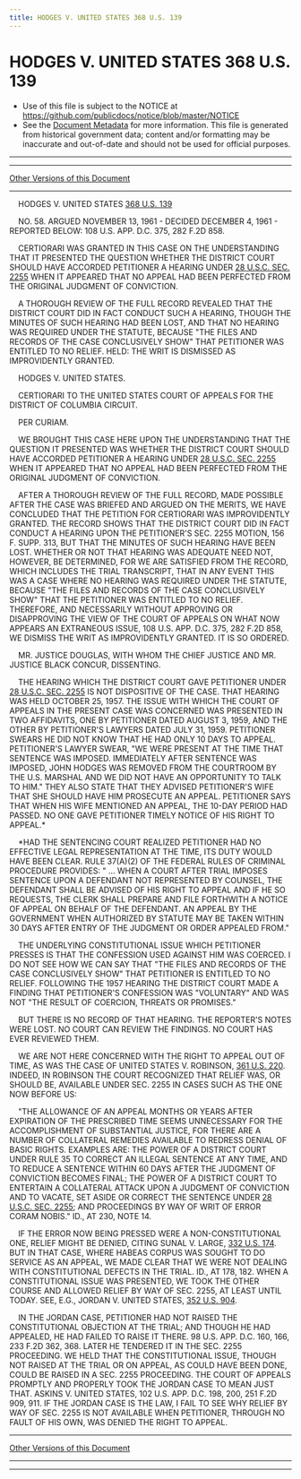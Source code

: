 ```yaml
---
title: HODGES V. UNITED STATES 368 U.S. 139
---
```


# HODGES V. UNITED STATES 368 U.S. 139

* Use of this file is subject to the NOTICE at https://github.com/publicdocs/notice/blob/master/NOTICE
* See the [Document Metadata](../../../index.md) for more information.
  This file is generated from historical government data; content and/or formatting may be inaccurate and out-of-date and should not be used for official purposes.

----------
----------

[Other Versions of this Document](https://publicdocs.github.io/go/links?ns=uslm-x&ref=%2Fus%2Fcourts%2Fscotus%2FusReporter%2F368%2F139)

----------

    HODGES V. UNITED STATES [368 U.S. 139][/us/courts/scotus/usReporter/368/139]

    NO. 58.  ARGUED NOVEMBER 13, 1961 - DECIDED DECEMBER 4, 1961 - REPORTED BELOW: 108 U.S. APP. D.C. 375, 282 F.2D 858.

    CERTIORARI WAS GRANTED IN THIS CASE ON THE UNDERSTANDING THAT IT PRESENTED THE QUESTION WHETHER THE DISTRICT COURT SHOULD HAVE ACCORDED PETITIONER A HEARING UNDER [28 U.S.C.  SEC. 2255][/us/usc/t28/s2255] WHEN IT APPEARED THAT NO APPEAL HAD BEEN PERFECTED FROM THE ORIGINAL JUDGMENT OF CONVICTION.

    A THOROUGH REVIEW OF THE FULL RECORD REVEALED THAT THE DISTRICT COURT DID IN FACT CONDUCT SUCH A HEARING, THOUGH THE MINUTES OF SUCH HEARING HAD BEEN LOST, AND THAT NO HEARING WAS REQUIRED UNDER THE STATUTE, BECAUSE "THE FILES AND RECORDS OF THE CASE CONCLUSIVELY SHOW" THAT PETITIONER WAS ENTITLED TO NO RELIEF.  HELD:  THE WRIT IS DISMISSED AS IMPROVIDENTLY GRANTED.

    HODGES V. UNITED STATES.

    CERTIORARI TO THE UNITED STATES COURT OF APPEALS FOR THE DISTRICT OF COLUMBIA CIRCUIT.

    PER CURIAM.

    WE BROUGHT THIS CASE HERE UPON THE UNDERSTANDING THAT THE QUESTION IT PRESENTED WAS WHETHER THE DISTRICT COURT SHOULD HAVE ACCORDED PETITIONER A HEARING UNDER [28 U.S.C.  SEC. 2255][/us/usc/t28/s2255] WHEN IT APPEARED THAT NO APPEAL HAD BEEN PERFECTED FROM THE ORIGINAL JUDGMENT OF CONVICTION.

    AFTER A THOROUGH REVIEW OF THE FULL RECORD, MADE POSSIBLE AFTER THE CASE WAS BRIEFED AND ARGUED ON THE MERITS, WE HAVE CONCLUDED THAT THE PETITION FOR CERTIORARI WAS IMPROVIDENTLY GRANTED.  THE RECORD SHOWS THAT THE DISTRICT COURT DID IN FACT CONDUCT A HEARING UPON THE PETITIONER'S SEC. 2255 MOTION, 156 F. SUPP. 313, BUT THAT THE MINUTES OF SUCH HEARING HAVE BEEN LOST.  WHETHER OR NOT THAT HEARING WAS ADEQUATE NEED NOT, HOWEVER, BE DETERMINED, FOR WE ARE SATISFIED FROM THE RECORD, WHICH INCLUDES THE TRIAL TRANSCRIPT, THAT IN ANY EVENT THIS WAS A CASE WHERE NO HEARING WAS REQUIRED UNDER THE STATUTE, BECAUSE "THE FILES AND RECORDS OF THE CASE CONCLUSIVELY SHOW" THAT THE PETITIONER WAS ENTITLED TO NO RELIEF.  THEREFORE, AND NECESSARILY WITHOUT APPROVING OR DISAPPROVING THE VIEW OF THE COURT OF APPEALS ON WHAT NOW APPEARS AN EXTRANEOUS ISSUE, 108 U.S. APP.  D.C. 375, 282 F.2D 858, WE DISMISS THE WRIT AS IMPROVIDENTLY GRANTED.  IT IS SO ORDERED.

    MR. JUSTICE DOUGLAS, WITH WHOM THE CHIEF JUSTICE AND MR. JUSTICE BLACK CONCUR, DISSENTING.

    THE HEARING WHICH THE DISTRICT COURT GAVE PETITIONER UNDER [28 U.S.C. SEC. 2255][/us/usc/t28/s2255] IS NOT DISPOSITIVE OF THE CASE.  THAT HEARING WAS HELD OCTOBER 25, 1957.  THE ISSUE WITH WHICH THE COURT OF APPEALS IN THE PRESENT CASE WAS CONCERNED WAS PRESENTED IN TWO AFFIDAVITS, ONE BY PETITIONER DATED AUGUST 3, 1959, AND THE OTHER BY PETITIONER'S LAWYERS DATED JULY 31, 1959.  PETITIONER SWEARS HE DID NOT KNOW THAT HE HAD ONLY 10 DAYS TO APPEAL.  PETITIONER'S LAWYER SWEAR, "WE WERE PRESENT AT THE TIME THAT SENTENCE WAS IMPOSED.  IMMEDIATELY AFTER SENTENCE WAS IMPOSED, JOHN HODGES WAS REMOVED FROM THE COURTROOM BY THE U.S. MARSHAL AND WE DID NOT HAVE AN OPPORTUNITY TO TALK TO HIM."  THEY ALSO STATE THAT THEY ADVISED PETITIONER'S WIFE THAT SHE SHOULD HAVE HIM PROSECUTE AN APPEAL.  PETITIONER SAYS THAT WHEN HIS WIFE MENTIONED AN APPEAL, THE 10-DAY PERIOD HAD PASSED.  NO ONE GAVE PETITIONER TIMELY NOTICE OF HIS RIGHT TO APPEAL.\*

    \*HAD THE SENTENCING COURT REALIZED PETITIONER HAD NO EFFECTIVE LEGAL REPRESENTATION AT THE TIME, ITS DUTY WOULD HAVE BEEN CLEAR.  RULE 37(A)(2) OF THE FEDERAL RULES OF CRIMINAL PROCEDURE PROVIDES: "  ... WHEN A COURT AFTER TRIAL IMPOSES SENTENCE UPON A DEFENDANT NOT REPRESENTED BY COUNSEL, THE DEFENDANT SHALL BE ADVISED OF HIS RIGHT TO APPEAL AND IF HE SO REQUESTS, THE CLERK SHALL PREPARE AND FILE FORTHWITH A NOTICE OF APPEAL ON BEHALF OF THE DEFENDANT.  AN APPEAL BY THE GOVERNMENT WHEN AUTHORIZED BY STATUTE MAY BE TAKEN WITHIN 30 DAYS AFTER ENTRY OF THE JUDGMENT OR ORDER APPEALED FROM."

    THE UNDERLYING CONSTITUTIONAL ISSUE WHICH PETITIONER PRESSES IS THAT THE CONFESSION USED AGAINST HIM WAS COERCED.  I DO NOT SEE HOW WE CAN SAY THAT "THE FILES AND RECORDS OF THE CASE CONCLUSIVELY SHOW" THAT PETITIONER IS ENTITLED TO NO RELIEF.  FOLLOWING THE 1957 HEARING THE DISTRICT COURT MADE A FINDING THAT PETITIONER'S CONFESSION WAS "VOLUNTARY" AND WAS NOT "THE RESULT OF COERCION, THREATS OR PROMISES."

    BUT THERE IS NO RECORD OF THAT HEARING.  THE REPORTER'S NOTES WERE LOST.  NO COURT CAN REVIEW THE FINDINGS.  NO COURT HAS EVER REVIEWED THEM.

    WE ARE NOT HERE CONCERNED WITH THE RIGHT TO APPEAL OUT OF TIME, AS WAS THE CASE OF UNITED STATES V. ROBINSON, [361 U.S. 220][/us/courts/scotus/usReporter/361/220].  INDEED, IN ROBINSON THE COURT RECOGNIZED THAT RELIEF WAS, OR SHOULD BE, AVAILABLE UNDER SEC. 2255 IN CASES SUCH AS THE ONE NOW BEFORE US:

    "THE ALLOWANCE OF AN APPEAL MONTHS OR YEARS AFTER EXPIRATION OF THE PRESCRIBED TIME SEEMS UNNECESSARY FOR THE ACCOMPLISHMENT OF SUBSTANTIAL JUSTICE, FOR THERE ARE A NUMBER OF COLLATERAL REMEDIES AVAILABLE TO REDRESS DENIAL OF BASIC RIGHTS.  EXAMPLES ARE:  THE POWER OF A DISTRICT COURT UNDER RULE 35 TO CORRECT AN ILLEGAL SENTENCE AT ANY TIME, AND TO REDUCE A SENTENCE WITHIN 60 DAYS AFTER THE JUDGMENT OF CONVICTION BECOMES FINAL; THE POWER OF A DISTRICT COURT TO ENTERTAIN A COLLATERAL ATTACK UPON A JUDGMENT OF CONVICTION AND TO VACATE, SET ASIDE OR CORRECT THE SENTENCE UNDER [28 U.S.C. SEC. 2255][/us/usc/t28/s2255]; AND PROCEEDINGS BY WAY OF WRIT OF ERROR CORAM NOBIS."  ID., AT 230, NOTE 14.

    IF THE ERROR NOW BEING PRESSED WERE A NON-CONSTITUTIONAL ONE, RELIEF MIGHT BE DENIED, CITING SUNAL V. LARGE, [332 U.S. 174][/us/courts/scotus/usReporter/332/174].  BUT IN THAT CASE, WHERE HABEAS CORPUS WAS SOUGHT TO DO SERVICE AS AN APPEAL, WE MADE CLEAR THAT WE WERE NOT DEALING WITH CONSTITUTIONAL DEFECTS IN THE TRIAL.  ID., AT 178, 182.  WHEN A CONSTITUTIONAL ISSUE WAS PRESENTED, WE TOOK THE OTHER COURSE AND ALLOWED RELIEF BY WAY OF SEC. 2255, AT LEAST UNTIL TODAY.  SEE, E.G., JORDAN V. UNITED STATES, [352 U.S. 904][/us/courts/scotus/usReporter/352/904].

    IN THE JORDAN CASE, PETITIONER HAD NOT RAISED THE CONSTITUTIONAL OBJECTION AT THE TRIAL; AND THOUGH HE HAD APPEALED, HE HAD FAILED TO RAISE IT THERE.  98 U.S. APP. D.C. 160, 166, 233 F.2D 362, 368.  LATER HE TENDERED IT IN THE SEC. 2255 PROCEEDING.  WE HELD THAT THE CONSTITUTIONAL ISSUE, THOUGH NOT RAISED AT THE TRIAL OR ON APPEAL, AS COULD HAVE BEEN DONE, COULD BE RAISED IN A SEC. 2255 PROCEEDING.  THE COURT OF APPEALS PROMPTLY AND PROPERLY TOOK THE JORDAN CASE TO MEAN JUST THAT.  ASKINS V. UNITED STATES, 102 U.S. APP. D.C. 198, 200, 251 F.2D 909, 911.  IF THE JORDAN CASE IS THE LAW, I FAIL TO SEE WHY RELIEF BY WAY OF SEC. 2255 IS NOT AVAILABLE WHEN PETITIONER, THROUGH NO FAULT OF HIS OWN, WAS DENIED THE RIGHT TO APPEAL.

----------

[Other Versions of this Document](https://publicdocs.github.io/go/links?ns=uslm-x&ref=%2Fus%2Fcourts%2Fscotus%2FusReporter%2F368%2F139)

----------
----------

[/us/courts/scotus/usReporter/368/139]: https://publicdocs.github.io/go/links?ns=uslm-x&ref=%2Fus%2Fcourts%2Fscotus%2FusReporter%2F368%2F139
[/us/usc/t28/s2255]: https://publicdocs.github.io/go/links?ns=uslm&ref=%2Fus%2Fusc%2Ft28%2Fs2255
[/us/usc/t28/s2255]: https://publicdocs.github.io/go/links?ns=uslm&ref=%2Fus%2Fusc%2Ft28%2Fs2255
[/us/usc/t28/s2255]: https://publicdocs.github.io/go/links?ns=uslm&ref=%2Fus%2Fusc%2Ft28%2Fs2255
[/us/courts/scotus/usReporter/361/220]: https://publicdocs.github.io/go/links?ns=uslm-x&ref=%2Fus%2Fcourts%2Fscotus%2FusReporter%2F361%2F220
[/us/usc/t28/s2255]: https://publicdocs.github.io/go/links?ns=uslm&ref=%2Fus%2Fusc%2Ft28%2Fs2255
[/us/courts/scotus/usReporter/332/174]: https://publicdocs.github.io/go/links?ns=uslm-x&ref=%2Fus%2Fcourts%2Fscotus%2FusReporter%2F332%2F174
[/us/courts/scotus/usReporter/352/904]: https://publicdocs.github.io/go/links?ns=uslm-x&ref=%2Fus%2Fcourts%2Fscotus%2FusReporter%2F352%2F904


